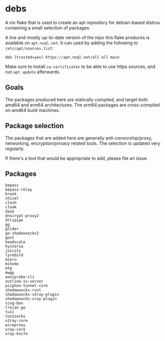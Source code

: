 # debs

A nix flake that is used to create an apt repository for debian-based
distros containing a small selection of packages.

A live and mostly up-to-date version of the repo this flake produces is
available on `apt.noql.net`. It can used by adding the following to
`/etc/apt/sources.list`:

```
deb [trusted=yes] https://apt.noql.net/all all main
```

Make sure to install `ca-certificates` to be able to use https sources,
and run `apt update` afterwards.

## Goals
The packages produced here are statically compiled, and target
both amd64 and arm64 architectures. The arm64 packages are
cross-compiled on amd64 build machines.

## Package selection
The packages that are added here are generally
anti-censorship/proxy, networking, encryption/privacy related tools. The
selection is updated very regularly.

If there's a tool that would be appropriate to add, please file an
issue.

## Packages
```
bepass
bepass-relay
brook
chisel
clash
cloak
daze
dnscrypt-proxy2
dtlspipe
gg
glider
go-shadowsocks2
gost
headscale
hysteria
juicity
lyrebird
mieru
mihomo
mtg
mwgp
ooniprobe-cli
outline-ss-server
psiphon-tunnel-core
shadowsocks-rust
shadowsocks-v2ray-plugin
shadowsocks-xray-plugin
sing-box
trojan-go
tuic
tun2socks
v2ray-core
wireproxy
xray-core
xray-knife
```
